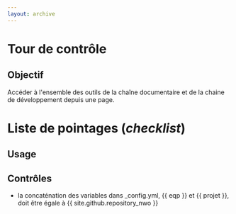 ```yaml
---
layout: archive
---
```


# Tour de contrôle

## Objectif
Accéder à l'ensemble des outils de la chaîne documentaire et de la chaine de développement depuis une page.

# Liste de pointages (_checklist_)

## Usage

## Contrôles

 - la concaténation des variables dans _config.yml, {{ eqp }} et {{ projet }}, doit être égale à {{ site.github.repository_nwo }} 
